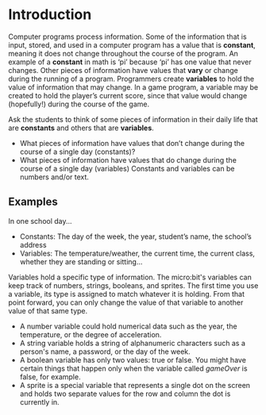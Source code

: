 # Introduction

Computer programs process information.  Some of the information that is input, stored, and used in a computer program has a value that is **constant**, meaning it does not change throughout the course of the program.  An example of a **constant** in math is ‘pi’ because ‘pi’ has one value that never changes.  Other pieces of information have values that **vary** or change during the running of a program.  Programmers create **variables** to hold the value of information that may change.  In a game program, a variable may be created to hold the player’s current score, since that value would change (hopefully!) during the course of the game.

Ask the students to think of some pieces of information in their daily life that are **constants** and others that are **variables**.

* What pieces of information have values that don’t change during the course of a single day (constants)? 
* What pieces of information have values that do change during the course of a single day (variables)
Constants and variables can be numbers and/or text.

## Examples 
In one school day...

* Constants: The day of the week, the year, student’s name, the school’s address
* Variables: The temperature/weather, the current time, the current class, whether they are standing or sitting...

Variables hold a specific type of information. The micro:bit's variables can keep track of numbers, strings, booleans, and sprites. The first time you use a variable, its type is assigned to match whatever it is holding. From that point forward, you can only change the value of that variable to another value of that same type.

* A number variable could hold numerical data such as the year, the temperature, or the degree of acceleration.
* A string variable holds a string of alphanumeric characters such as a person's name, a password, or the day of the week.
* A boolean variable has only two values: true or false. You might have certain things that happen only when the variable called _gameOver_ is false, for example.
* A sprite is a special variable that represents a single dot on the screen and holds two separate values for the row and column the dot is currently in.
